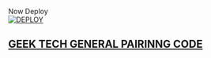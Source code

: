 Now Deploy
    <br>
<a href='https://dashboard.heroku.com/new?template=https://github.com/GEEKMD099/GEEK-PARING-CODE'
target="_blank"><img alt='DEPLOY' src='https://img.shields.io/badge/-DEPLOY-black?style=for-the-badge&logo=heroku&logoColor=white'/>



## GEEK TECH GENERAL PAIRINNG CODE

   
